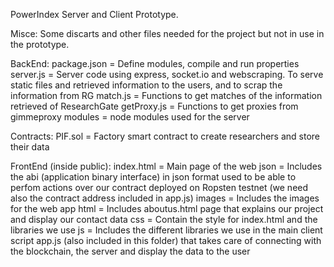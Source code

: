 PowerIndex Server and Client Prototype.

Misce:
Some discarts and other files needed for the project but not in use in the prototype.

BackEnd:
package.json = Define modules, compile and run properties
server.js = Server code using express, socket.io and webscraping. To serve static files and retrieved information to the users, 
and to scrap the information from RG
match.js = Functions to get matches of the information retrieved of ResearchGate
getProxy.js = Functions to get proxies from gimmeproxy
modules = node modules used for the server

Contracts:
PIF.sol = Factory smart contract to create researchers and store their data

FrontEnd (inside public):
index.html = Main page of the web
json = Includes the abi (application binary interface) in json format used to be able to perfom actions over our contract deployed on Ropsten
testnet (we need also the contract address included in app.js)
images = Includes the images for the web app
html = Includes aboutus.html page that explains our project and display our contact data
css = Contain the style for index.html and the libraries we use
js = Includes the different libraries we use in the main client script app.js (also included in this folder) that takes care of connecting 
with the blockchain, the server and display the data to the user
